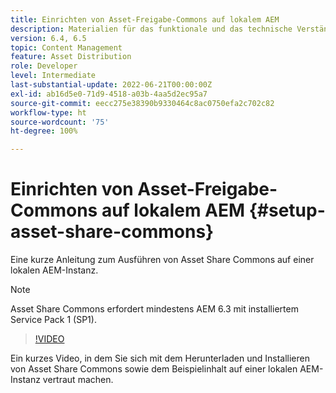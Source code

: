 ```yaml
---
title: Einrichten von Asset-Freigabe-Commons auf lokalem AEM
description: Materialien für das funktionale und das technische Verständnis von Assets Share Commons
version: 6.4, 6.5
topic: Content Management
feature: Asset Distribution
role: Developer
level: Intermediate
last-substantial-update: 2022-06-21T00:00:00Z
exl-id: ab16d5e0-71d9-4518-a03b-4aa5d2ec95a7
source-git-commit: eecc275e38390b9330464c8ac0750efa2c702c82
workflow-type: ht
source-wordcount: '75'
ht-degree: 100%

---
```


# Einrichten von Asset-Freigabe-Commons auf lokalem AEM {#setup-asset-share-commons}

Eine kurze Anleitung zum Ausführen von Asset Share Commons auf einer lokalen AEM-Instanz.

>[!NOTE]
>
>Asset Share Commons erfordert mindestens AEM 6.3 mit installiertem Service Pack 1 (SP1).

>[!VIDEO](https://video.tv.adobe.com/v/20499?quality=12&learn=on)

Ein kurzes Video, in dem Sie sich mit dem Herunterladen und Installieren von Asset Share Commons sowie dem Beispielinhalt auf einer lokalen AEM-Instanz vertraut machen.
